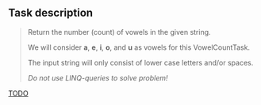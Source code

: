 ## Task description ##
>
> Return the number (count) of vowels in the given string. 
> 
> We will consider **a**, **e**, **i**, **o**, and **u**  as vowels for this VowelCountTask.
> 
> The input string will only consist of lower case letters and/or spaces.
>
> *Do not use LINQ-queries to solve problem!*

[TODO](https://github.com/EPM-RD-NETLAB/Developing-modern-web-applications-with-ASP.NET-and-Microsoft-Azure/blob/master/PadawansToDo.md)
